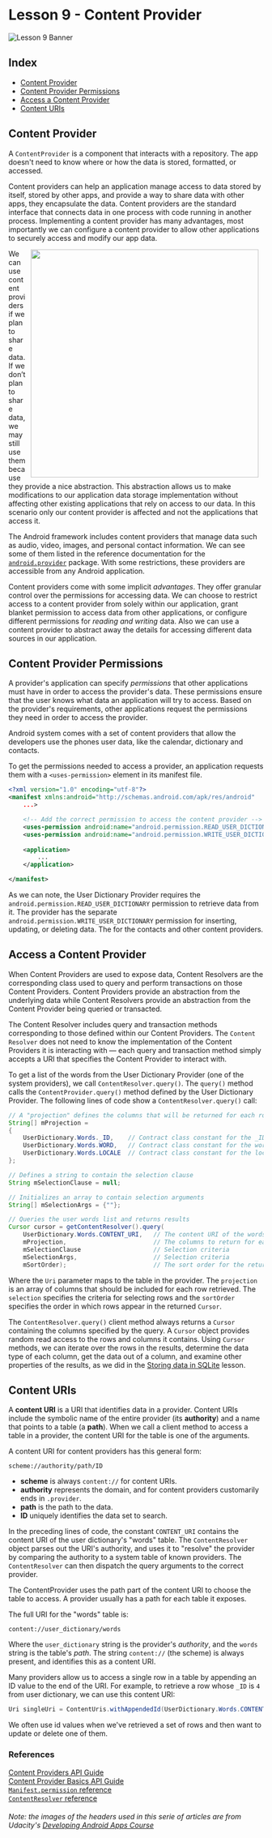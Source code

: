 # Lesson 9 - Content Provider

![Lesson 9 Banner](https://github.com/fjoglar/android-dev-challenge/blob/master/assets/lesson-9-banner.png)


## Index

- [Content Provider](#content-provider)
- [Content Provider Permissions](#content-provider-permissions)
- [Access a Content Provider](#access-a-content-provider)
- [Content URIs](#content-uris)


## Content Provider

A `ContentProvider` is a component that interacts with a repository. The app doesn't need to know where or how the data is stored, formatted, or accessed.

Content providers can help an application manage access to data stored by itself, stored by other apps, and provide a way to share data with other apps, they encapsulate the data. Content providers are the standard interface that connects data in one process with code running in another process. Implementing a content provider has many advantages, most importantly we can configure a content provider to allow other applications to securely access and modify our app data.

<img src="https://github.com/fjoglar/android-dev-challenge/blob/master/assets/images/content-provider-overview.png" width="450" align="right" hspace="10">

We can use content providers if we plan to share data. If we don’t plan to share data, we may still use them because they provide a nice abstraction. This abstraction allows us to make modifications to our application data storage implementation without affecting other existing applications that rely on access to our data. In this scenario only our content provider is affected and not the applications that access it.

The Android framework includes content providers that manage data such as audio, video, images, and personal contact information. We can see some of them listed in the reference documentation for the [`android.provider`](https://developer.android.com/reference/android/provider/package-summary.html) package. With some restrictions, these providers are accessible from any Android application.

Content providers come with some implicit *advantages*. They offer granular control over the permissions for accessing data. We can choose to restrict access to a content provider from solely within our application, grant blanket permission to access data from other applications, or configure different permissions for *reading and writing* data. Also we can use a content provider to abstract away the details for accessing different data sources in our application.


## Content Provider Permissions

A provider's application can specify *permissions* that other applications must have in order to access the provider's data. These permissions ensure that the user knows what data an application will try to access. Based on the provider's requirements, other applications request the permissions they need in order to access the provider.

Android system comes with a set of content providers that allow the developers use the phones user data, like the calendar, dictionary and contacts.

To get the permissions needed to access a provider, an application requests them with a `<uses-permission>` element in its manifest file.

``` xml
<?xml version="1.0" encoding="utf-8"?>
<manifest xmlns:android="http://schemas.android.com/apk/res/android"
    ...>

    <!-- Add the correct permission to access the content provider -->
    <uses-permission android:name="android.permission.READ_USER_DICTIONARY" />
    <uses-permission android:name="android.permission.WRITE_USER_DICTIONARY" />
    
    <application>
        ...
    </application>

</manifest>
```

As we can note, the User Dictionary Provider requires the `android.permission.READ_USER_DICTIONARY` permission to retrieve data from it. The provider has the separate `android.permission.WRITE_USER_DICTIONARY` permission for inserting, updating, or deleting data. The for the contacts and other content providers.


## Access a Content Provider

When Content Providers are used to expose data, Content Resolvers are the corresponding class used to query and perform transactions on those Content Providers. Content Providers provide an abstraction from the underlying data while Content Resolvers provide an abstraction from the Content Provider being queried or transacted.

The Content Resolver includes query and transaction methods corresponding to those defined within our Content Providers. The `Content Resolver` does not need to know the implementation of the Content Providers it is interacting with — each query and transaction method simply accepts a URI that specifies the Content Provider to interact with.

To get a list of the words from the User Dictionary Provider (one of the system providers), we call `ContentResolver.query()`. The `query()` method calls the `ContentProvider.query()` method defined by the User Dictionary Provider. The following lines of code show a `ContentResolver.query()` call:

``` java
// A "projection" defines the columns that will be returned for each row
String[] mProjection =
{
    UserDictionary.Words._ID,    // Contract class constant for the _ID column name
    UserDictionary.Words.WORD,   // Contract class constant for the word column name
    UserDictionary.Words.LOCALE  // Contract class constant for the locale column name
};

// Defines a string to contain the selection clause
String mSelectionClause = null;

// Initializes an array to contain selection arguments
String[] mSelectionArgs = {""};

// Queries the user words list and returns results
Cursor cursor = getContentResolver().query(
    UserDictionary.Words.CONTENT_URI,   // The content URI of the words table
    mProjection,                        // The columns to return for each row
    mSelectionClause                    // Selection criteria
    mSelectionArgs,                     // Selection criteria
    mSortOrder);                        // The sort order for the returned rows
```

Where the `Uri` parameter maps to the table in the provider. The `projection` is an array of columns that should be included for each row retrieved. The `selection` specifies the criteria for selecting rows and the `sortOrder` specifies the order in which rows appear in the returned `Cursor`.

The `ContentResolver.query()` client method always returns a `Cursor` containing the columns specified by the query. A `Cursor` object provides random read access to the rows and columns it contains. Using `Cursor` methods, we can iterate over the rows in the results, determine the data type of each column, get the data out of a column, and examine other properties of the results, as we did in the [Storing data in SQLite](https://github.com/fjoglar/android-dev-challenge/blob/master/articles/lesson-08-storing-data-in-sqlite.md#reading-data-from-the-database) lesson.


## Content URIs

A **content URI** is a URI that identifies data in a provider. Content URIs include the symbolic name of the entire provider (its **authority**) and a name that points to a table (a **path**). When we call a client method to access a table in a provider, the content URI for the table is one of the arguments.

A content URI for content providers has this general form:
```
scheme://authority/path/ID
```

- **scheme** is always `content://` for content URIs.
- **authority** represents the domain, and for content providers customarily ends in `.provider`.
- **path** is the path to the data.
- **ID** uniquely identifies the data set to search.

In the preceding lines of code, the constant `CONTENT_URI` contains the content URI of the user dictionary's "words" table. The `ContentResolver` object parses out the URI's authority, and uses it to "resolve" the provider by comparing the authority to a system table of known providers. The `ContentResolver` can then dispatch the query arguments to the correct provider.

The ContentProvider uses the path part of the content URI to choose the table to access. A provider usually has a path for each table it exposes.

The full URI for the "words" table is: 

```
content://user_dictionary/words
```

Where the `user_dictionary` string is the provider's *authority*, and the `words` string is the table's *path*. The string `content://` (the scheme) is always present, and identifies this as a content URI.

Many providers allow us to access a single row in a table by appending an ID value to the end of the URI. For example, to retrieve a row whose `_ID` is `4` from user dictionary, we can use this content URI:

``` java
Uri singleUri = ContentUris.withAppendedId(UserDictionary.Words.CONTENT_URI,4);
```

We often use id values when we've retrieved a set of rows and then want to update or delete one of them.


### References
[Content Providers API Guide](https://developer.android.com/guide/topics/providers/content-providers.html)<br>
[Content Provider Basics API Guide](https://developer.android.com/guide/topics/providers/content-provider-basics.html)<br>
[`Manifest.permission` reference](https://developer.android.com/reference/android/Manifest.permission.html)<br>
[`ContentResolver` reference](https://developer.android.com/reference/android/content/ContentResolver.html)<br>


###### Note: the images of the headers used in this serie of articles are from Udacity's [Developing Android Apps Course](https://www.udacity.com/course/new-android-fundamentals--ud851)